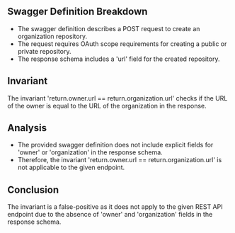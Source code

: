 ## Swagger Definition Breakdown
- The swagger definition describes a POST request to create an organization repository.
- The request requires OAuth scope requirements for creating a public or private repository.
- The response schema includes a 'url' field for the created repository.

## Invariant
The invariant 'return.owner.url == return.organization.url' checks if the URL of the owner is equal to the URL of the organization in the response.

## Analysis
- The provided swagger definition does not include explicit fields for 'owner' or 'organization' in the response schema.
- Therefore, the invariant 'return.owner.url == return.organization.url' is not applicable to the given endpoint.

## Conclusion
The invariant is a false-positive as it does not apply to the given REST API endpoint due to the absence of 'owner' and 'organization' fields in the response schema.
